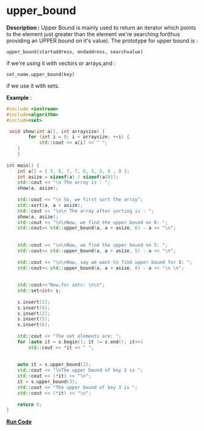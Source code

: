 # upper_bound 

**Description :** Upper Bound is mainly used to return an iterator which points to the element just greater than the element we're searching for(thus providing an UPPER bound on it's value).
The prototype for upper bound is :
```
upper_bound(startaddress, endaddress, searchvalue)  
  ```
if we're using it with vectors or arrays,and :
```
set_name.upper_bound(key)  
  ```
if we use it with sets.  

**Example** :
```cpp
#include <iostream>
#include<algorithm>
#include<set>

 void show(int a[], int arraysize) { 
        for (int i = 0; i < arraysize; ++i) { 
            std::cout << a[i] << " "; 
	}
    } 
  
int main() { 
    int a[] = { 5, 6, 7, 7, 6, 5, 5, 6 , 8 }; 
    int asize = sizeof(a) / sizeof(a[0]); 
    std::cout << "\n The array is : "; 
    show(a, asize); 
   
    std::cout << "\n So, we first sort the array"; 
    std::sort(a, a + asize); 
    std::cout << "\n\n The array after sorting is : "; 
    show(a, asize); 
    std::cout << "\n\nNow, we find the upper bound on 6: "; 
    std::cout<< std::upper_bound(a, a + asize, 6) - a << "\n";   
    
    
    std::cout << "\n\nNow, we find the upper bound on 5: "; 
    std::cout<< std::upper_bound(a, a + asize, 5) - a << "\n";
  
    std::cout << "\n\nNow, say we want to find upper bound for 8: "; 
    std::cout<< std::upper_bound(a, a + asize, 8) - a << "\n \n";
    
     
    std::cout<<"Now,for sets: \n\n";
    std::set<int> s; 
  
    s.insert(1); 
    s.insert(4); 
    s.insert(2); 
    s.insert(5); 
    s.insert(6); 
  
    std::cout << "The set elements are: "; 
    for (auto it = s.begin(); it != s.end(); it++) 
        std::cout << *it << " "; 
  
    
    auto it = s.upper_bound(2); 
    std::cout << "\nThe upper bound of key 2 is "; 
    std::cout << (*it) << "\n"; 
    it = s.upper_bound(3); 
    std::cout << "The upper bound of key 3 is "; 
    std::cout << (*it) << "\n";
    
    return 0; 
}  
```
**[Run Code](https://rextester.com/QRBLF43445)**
